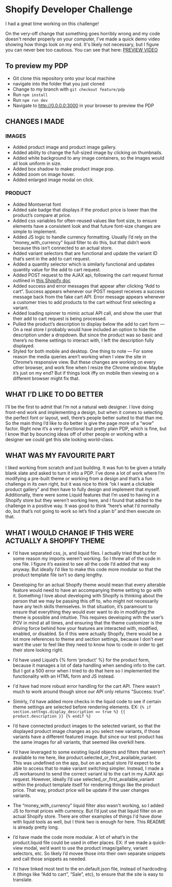 # Shopify Developer Challenge

I had a great time working on this challenge! 

On the very-off change that something goes horribly wrong and my code doesn't render properly on your computer, I've made a quick demo video showing how things look on my end. It's likely not necessary, but I figure you can never bee too cautious. You can see that here:
[PREVIEW VIDEO](https://share.zight.com/L1uyOekj)

## To preview my PDP

- Git clone this repository onto your local machine
- navigate into the folder that you just cloned
- Change to my branch with `git checkout feature/pdp`
- Run `npm install`
- Run `npm run dev`
- Navigate to http://0.0.0.0:3000 in your browser to preview the PDP

## CHANGES I MADE

### IMAGES
- Added product image and product image gallery.
- Added ability to change the full-sized image by clicking on thumbnails.
- Added white background to any image containers, so the images would all look uniform in size. 
- Added box shadow to make product image pop.
- Added zoom on image hover.
- Added enlarged image modal on click.

### PRODUCT

- Added Montserrat font 
- Added sale badge that displays if the product price is lower than the product’s compare at price.
- Added css variables for often-reused values like font size, to ensure elements have a consistent look and that future font-size changes are simple to implement.
- Added JS logic to handle currency formatting. Usually I’d rely on the “money_with_currency” liquid filter to do this, but that didn’t work because this isn’t connected to an actual store. 
- Added variant selectors that are functional and update the variant ID that’s sent in the add to cart request.
- Added a quantity selector which is similarly functional and updates quantity value for the add to cart request.
- Added POST request to the AJAX api, following the cart request format outlined in [this Shopify doc](https://shopify.dev/docs/api/ajax/reference/cart)
- Added success and error messages that appear after clicking “Add to cart”. Success appears whenever our POST request receives a success message back from the fake cart API. Error message appears whenever a customer tries to add products to the cart without first selecting a variant.
- Added loading spinner to mimic actual API call, and show the user that their add to cart request is being processed.
- Pulled the product’s description to display below the add to cart form — On a real store I probably would have included an option to hide the description under a dropdown. But since the product was so basic and there’s no theme settings to interact with, I left the description fully displayed. 
- Styled for both mobile and desktop. One thing to note —  For some reason the media queries aren’t working when I view the site in Chrome’s responsive view. But these changes are working on every other browser, and work fine when I resize the Chrome window. Maybe it’s just on my end? But if things look iffy on mobile then viewing on a different browser might fix that. 



## WHAT I’D LIKE TO DO BETTER

I’ll be the first to admit that I’m not a natural web designer. I love doing front-end work and implementing a design, but when it comes to selecting the perfect font or layout, well, there’s people better suited to that than me. So the main thing I’d like to do better is give the page more of a “wow” factor. Right now it’s a very functional but pretty plain PDP, which is fine, but I know that by bouncing ideas off of other people or working with a designer we could get this site looking world-class. 

## WHAT WAS MY FAVOURITE PART  

I liked working from scratch and just building. It was fun to be given a totally blank slate and asked to turn it into a PDP. I’ve done a lot of work where I’m modifying a pre-built theme or working from a design and that’s a fun challenge in its own right, but it was nice to think “ok I want a clickable product gallery” and then have to fully design and implement that myself. Additionally, there were some Liquid features that I’m used to having in a Shopify store but they weren’t working here, and I found that added to the challenge in a positive way. It was good to think “here’s what I’d normally do, but that’s not going to work so let’s find a plan b” and then execute on that.


## WHAT I WOULD CHANGE IF THIS WERE ACTUALLY A SHOPIFY THEME

- I’d have separated css, js, and liquid files. I actually tried that but for some reason my imports weren’t working. So I threw all of the code in one file. I figure it’s easiest to see all the code I’d added that way anyway. But ideally I’d like to make this code more modular so that the product template file isn’t so dang lengthy.

- Developing for an actual Shopify theme would mean that every alterable feature would need to have an accompanying theme setting to go with it. Something I love about developing with Shopify is thinking about the person that we may be passing this off to, who might not necessarily have any tech skills themselves. In that situation, it’s paramount to ensure that everything they would ever want to do in modifying the theme is possible and intuitive. This requires developing with the user’s POV in mind at all times, and ensuring that the theme customizer is the driving force behind how your features are interacted with, modified, enabled, or disabled. So if this were actually Shopify, there would be a lot more references to theme and section settings, because I don’t ever want the user to feel like they need to know how to code in order to get their store looking right.  

- I’d have used Liquid’s {% form ‘product’ %} for the product form, because it manages a lot of data handling when sending info to the cart. But I got a 500 error when I tried to do that here so I implemented the functionality with an HTML form and JS instead.

- I'd have had more robust error handling for the cart API. There wasn't much to work around though since our API only returns "Success: true".

- Simirly, I'd have added more checks in the liquid code to see if certain theme settings are selected before rendering elements. EX: `{% if section.settngs.display_description == true %} {{ product.description }} {% endif %}`

- I’d have connected product images to the selected variant, so that the displayed product image changes as you select new variants, if those variants have a different featured image. But since our test product has the same images for all variants, that seemed like overkill here.

- I’d have leveraged to some existing liquid objects and filters that weren’t available to me here, like product.selected_or_first_available_variant. This was undefined on the app, but on an actual store I’d expect to be able to access that to make variant switching simpler. Instead, I made a JS workaround to send the correct variant id to the cart in my AJAX api request. However, ideally I’d use selected_or_first_available_variant within the product template itself for rendering things like the product price. That way, product price will be update if the user changes variants. 

- The “money_with_currency” liquid filter also wasn't working, so I added JS to format prices with currency. But I’d just use that liquid filter on an actual Shopify store. There are other examples of things I'd have done with liquid tools as well, but I think two is enough for here. This README is already pretty long.

- I’d have made the code more modular. A lot of what’s in the product.liquid file could be used in other places. EX: if we made a quick-view modal, we’d want to use the product image/gallery, variant selectors, etc. So likely I’d movee those into their own separate snippets and call those snippets as needed. 

- I’d have linked most text to the en.default.json file, instead of hardcoding it (things like “Add to cart”, “Sale”, etc), to ensure that the site is easy to translate.
